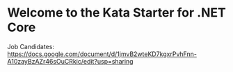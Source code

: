 # Welcome to the Kata Starter for .NET Core

Job Candidates: https://docs.google.com/document/d/1jmvB2wteKD7kgxrPvhFnn-A10zayBzAZr46sOuCRkic/edit?usp=sharing
